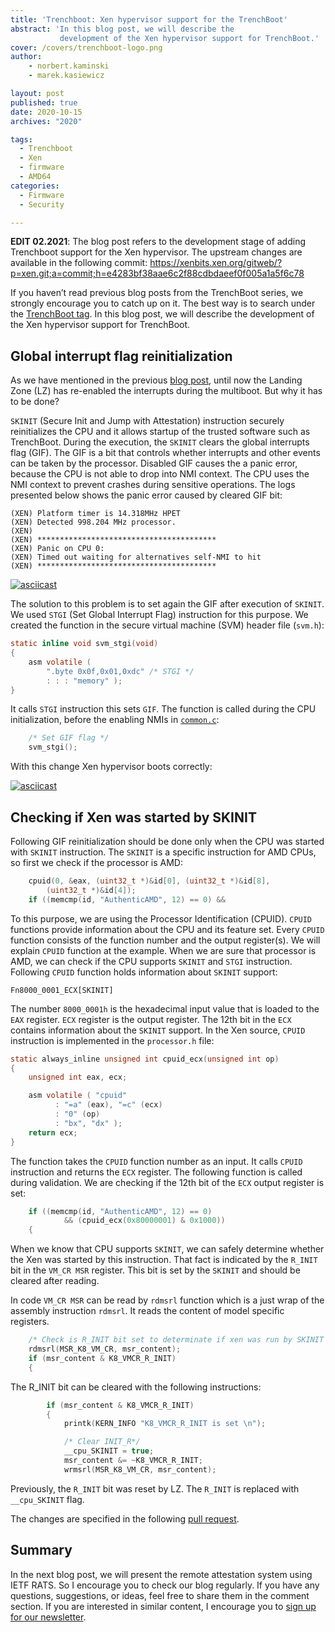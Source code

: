 ```yaml
---
title: 'Trenchboot: Xen hypervisor support for the TrenchBoot'
abstract: 'In this blog post, we will describe the
           development of the Xen hypervisor support for TrenchBoot.'
cover: /covers/trenchboot-logo.png
author:
    - norbert.kaminski
    - marek.kasiewicz

layout: post
published: true
date: 2020-10-15
archives: "2020"

tags:
  - Trenchboot
  - Xen
  - firmware
  - AMD64
categories:
  - Firmware
  - Security

---
```


**EDIT 02.2021**: The blog post refers to the development stage of adding
Trenchboot support for the Xen hypervisor. The upstream changes are available
in the following commit:
https://xenbits.xen.org/gitweb/?p=xen.git;a=commit;h=e4283bf38aae6c2f88cdbdaeef0f005a1a5f6c78

If you haven’t read previous blog posts from the TrenchBoot series, we strongly
encourage you to catch up on it. The best way is to search under the [TrenchBoot
tag](https://blog.3mdeb.com/tags/trenchboot/). In this blog post, we will
describe the development of the Xen hypervisor support for TrenchBoot.

## Global interrupt flag reinitialization

As we have mentioned in the previous [blog
post](https://blog.3mdeb.com/2020/2020-09-07-trenchboot-multiboot2-support/),
until now the Landing Zone (LZ) has re-enabled the interrupts during the
multiboot. But why it has to be done?

`SKINIT` (Secure Init and Jump with Attestation) instruction securely
reinitializes the CPU and it allows startup of the trusted software such as
TrenchBoot. During the execution, the `SKINIT` clears the global interrupts flag
(GIF). The GIF is a bit that controls whether interrupts and other events can be
taken by the processor. Disabled GIF causes the a panic error, because the CPU
is not able to drop into NMI context. The CPU uses the NMI context to prevent
crashes during sensitive operations. The logs presented below shows the panic
error caused by cleared GIF bit:

```
(XEN) Platform timer is 14.318MHz HPET
(XEN) Detected 998.204 MHz processor.
(XEN)
(XEN) ****************************************
(XEN) Panic on CPU 0:
(XEN) Timed out waiting for alternatives self-NMI to hit
(XEN) ****************************************
```

[![asciicast](https://asciinema.org/a/liXmx7NmjsUqJrMiY4kriXaPy.svg)](https://asciinema.org/a/liXmx7NmjsUqJrMiY4kriXaPy)

The solution to this problem is to set again the GIF after execution of
`SKINIT`. We used `STGI` (Set Global Interrupt Flag) instruction for this
purpose. We created the function in the secure virtual machine (SVM) header
file (`svm.h`):

```C
static inline void svm_stgi(void)
{
    asm volatile (
        ".byte 0x0f,0x01,0xdc" /* STGI */
        : : : "memory" );
}
```

It calls `STGI` instruction this sets `GIF`. The function is called during the
CPU initialization, before the enabling NMIs in
[`common.c`](https://github.com/3mdeb/xen/pull/4/files#diff-1bebd72d2d87eeadb3d0df2d5448f3b3270f47245efd63a6a4c97a627be23ab5R912):

```C
    /* Set GIF flag */
    svm_stgi();
```

With this change Xen hypervisor boots correctly:

[![asciicast](https://asciinema.org/a/lLeQntnMKGudN5t8gOyT1wTv1.svg)](https://asciinema.org/a/lLeQntnMKGudN5t8gOyT1wTv1)

## Checking if Xen was started by SKINIT

Following GIF reinitialization should be done only when the CPU was started with
`SKINIT` instruction. The `SKINIT` is a specific instruction for AMD CPUs,
so first we check if the processor is AMD:

```C
    cpuid(0, &eax, (uint32_t *)&id[0], (uint32_t *)&id[8],
        (uint32_t *)&id[4]);
    if ((memcmp(id, "AuthenticAMD", 12) == 0) &&
```

To this purpose, we are using the Processor Identification
(CPUID). `CPUID` functions provide information about the CPU and its feature
set. Every `CPUID` function consists of the function number and the output
register(s). We will explain `CPUID` function at the example. When we are
sure that processor is AMD, we can check if the CPU supports `SKINIT` and
`STGI` instruction. Following `CPUID` function holds information about
`SKINIT` support:

```
Fn8000_0001_ECX[SKINIT]
```

The number `8000_0001h` is the hexadecimal input value that is loaded to the
`EAX` register. `ECX` register is the output register. The 12th bit in the `ECX`
contains information about the `SKINIT` support. In the Xen source, `CPUID`
instruction is implemented in the `processor.h` file:

```C
static always_inline unsigned int cpuid_ecx(unsigned int op)
{
    unsigned int eax, ecx;

    asm volatile ( "cpuid"
          : "=a" (eax), "=c" (ecx)
          : "0" (op)
          : "bx", "dx" );
    return ecx;
}
```

The function takes the `CPUID` function number as an input. It calls `CPUID`
instruction and returns the `ECX` register. The following function is called
during validation. We are checking if the 12th bit of the `ECX` output
register is set:

```C
    if ((memcmp(id, "AuthenticAMD", 12) == 0)
            && (cpuid_ecx(0x80000001) & 0x1000))
    {
```

When we know that CPU supports `SKINIT`, we can safely determine whether the Xen
was started by this instruction. That fact is indicated by the `R_INIT` bit in
the `VM_CR MSR` register. This bit is set by the `SKINIT` and should be cleared
after reading.

In code `VM_CR MSR` can be read by `rdmsrl` function which is a just wrap of the
assembly instruction `rdmsrl`. It reads the content of model specific registers.

```C
    /* Check is R_INIT bit set to determinate if xen was run by SKINIT */
    rdmsrl(MSR_K8_VM_CR, msr_content);
    if (msr_content & K8_VMCR_R_INIT)
    {
```

The R_INIT bit can be cleared with the following instructions:

```C
        if (msr_content & K8_VMCR_R_INIT)
        {
            printk(KERN_INFO "K8_VMCR_R_INIT is set \n");

            /* Clear INIT_R*/
            __cpu_SKINIT = true;
            msr_content &= ~K8_VMCR_R_INIT;
            wrmsrl(MSR_K8_VM_CR, msr_content);
```

Previously, the `R_INIT` bit was reset by LZ. The `R_INIT` is replaced with
`__cpu_SKINIT` flag.

The changes are specified in the following
[pull request](https://github.com/3mdeb/xen/pull/3).

## Summary

In the next blog post, we will present the remote attestation system using
IETF RATS. So I encourage you to check our blog regularly.
If you have any questions, suggestions, or ideas, feel free to share them in
the comment section. If you are interested in similar content, I encourage you
to [sign up for our newsletter](http://eepurl.com/doF8GX).
